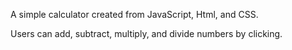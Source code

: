 A simple calculator created from JavaScript, Html, and CSS.

Users can add, subtract, multiply, and divide numbers by clicking.